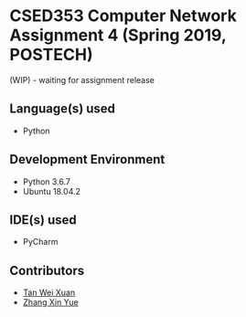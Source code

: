 # CSED353 Computer Network Assignment 4 (Spring 2019, POSTECH)

(WIP) - waiting for assignment release

## Language(s) used
* Python

## Development Environment
* Python 3.6.7
* Ubuntu 18.04.2

## IDE(s) used
* PyCharm

## Contributors
* [Tan Wei Xuan](https://github.com/jermsinarocket)
* [Zhang Xin Yue](https://github.com/zsemon)
